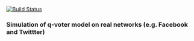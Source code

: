 [![Build Status](https://travis-ci.com/robertjankowski/real-q-voter.svg?token=xJWSE2zxzWsgsf4jc3ef&branch=master)](https://travis-ci.com/robertjankowski/real-q-voter)

### Simulation of q-voter model on real networks (e.g. Facebook and Twittter)
